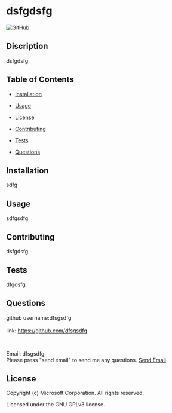 

# dsfgdsfg

<img alt="GitHub" src="https://img.shields.io/github/license/mashape/apistatus?color=blue&style=plastic">
    
   
## Discription 
dsfgdsfg

## Table of Contents

* [Installation](#installation)

* [Usage](#usage)

* [License](#license)

* [Contributing](#contributing)

* [Tests](#tests)

* [Questions](#questions)



## Installation
sdfg
     

## Usage
sdfgsdfg


## Contributing
dsfgdsfg


## Tests
dfgdsfg



## Questions

github username:dfsgsdfg        
<br> 
link: https://github.com/dfsgsdfg
    
<br>


Email: dfsgsdfg 
<br>
Please press "send email" to send me any questions. <a href="mailto:dfsgsdfg">Send Email</a>
    
    

## License
Copyright (c) Microsoft Corporation. All rights reserved.

Licensed under the GNU GPLv3 license.

 